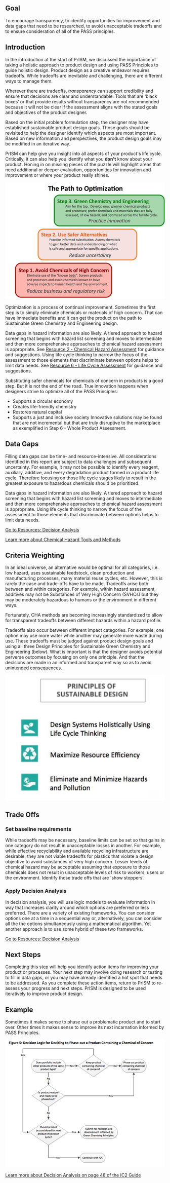 ## Goal
To encourage transparency, to identify opportunities for improvement and data gaps that need to be researched, to avoid unacceptable tradeoffs and to ensure consideration of all of the PASS principles. 

## Introduction
In the introduction at the start of PrISM, we discussed the importance of taking a holistic approach to product design and using PASS Principles to guide holistic design. Product design as a creative endeavor requires tradeoffs. While tradeoffs are inevitable and challenging, there are different ways to manage them.

Wherever there are tradeoffs, *transparency* can support credibility and ensure that decisions are clear and understandable. Tools that are ‘black boxes’ or that provide results without transparency are not recommended because it will not be clear if the assessment aligns with the stated goals and objectives of the product designer. 

Based on the initial problem formulation step, the designer may have established sustainable product design goals. Those goals should be revisited to help the designer identify which aspects are most important. Based on new information and perspectives, the product design goals may be modified in an iterative way.

PrISM can help give you insight into all aspects of your product's life cycle. Critically, it can also help you identify what you **don't** know about your product. Honing in on missing pieces of the puzzle will highlight areas that need additional or deeper evaluation, opportunities for innovation and improvement or where your product really shines.

![](https://raw.githubusercontent.com/NorthwestGreenChemistry/PrISM/develop/app/assets/7-evaluation-and-optimization/path-to-optimization.png)

Optimization is a process of continual improvement. Sometimes the first step is to simply eliminate chemicals or materials of high concern. That can have immediate benefits and it can get the product on the path to Sustainable Green Chemistry and Engineering design.

Data gaps in hazard information are also likely. A tiered approach to hazard screening that begins with hazard list screening and moves to intermediate and then more comprehensive approaches to chemical hazard assessment is appropriate. See [Resource 2 - Chemical Hazard Assessment](https://github.com/NorthwestGreenChemistry/PrISM/blob/develop/app/content/resource2-chemical-hazard-assessment.md) for guidance and suggestions. Using life cycle thinking to narrow the focus of the assessment to those elements that discriminate between options helps to limit data needs. See [Resource 6 - Life Cycle Assessment](https://github.com/NorthwestGreenChemistry/PrISM/blob/develop/app/content/resource6-life-cycle-assessment.md) for guidance and suggestions.

Substituting safer chemicals for chemicals of concern in products is a good step. But it is not the end of the road. True innovation happens when designers strive to optimize all of the PASS Principles:
* Supports a circular economy
* Creates life-friendly chemistry
* Restores natural capital
* Supports a just and inclusive society
Innovative solutions may be found that are not incremental but that are truly disruptive to the marketplace as exemplified in Step 6 - Whole Product Assessment.

## Data Gaps
Filling data gaps can be time- and resource-intensive. All considerations identified in this report are subject to data challenges and subsequent uncertainty. For example, it may not be possible to identify every reagent, auxiliary, additive, and every degradation product formed in a product life cycle. Therefore focusing on those life cycle stages likely to result in the greatest exposure to hazardous chemicals should be prioritized.

Data gaps in hazard information are also likely. A tiered approach to hazard screening that begins with hazard list screening and moves to intermediate and then more comprehensive approaches to chemical hazard assessment is appropriate. Using life cycle thinking to narrow the focus of the assessment to those elements that discriminate between options helps to limit data needs.

[Go to Resources: Decision Analysis](#gid=276830480)

[Learn more about Chemical Hazard Tools and Methods](gid=455887437&range=O3)


## Criteria Weighting 
In an ideal universe, an alternative would be optimal for all categories, i.e. low hazard, uses sustainable feedstock, clean production and manufacturing processes, many material reuse cycles, etc. However, this is rarely the case and trade-offs have to be made. Tradeoffs arise both between and within categories. For example, within hazard assessment, additives may not be Substances of Very High Concern (SVHCs) but they may be moderately hazardous to humans or the environment in different ways.

Fortunately, CHA methods are becoming increasingly standardized to allow for transparent tradeoffs between different hazards within a hazard profile.

Tradeoffs also occur between different impact categories. For example, one option may use more water while another may generate more waste during use. These tradeoffs must be judged against product design goals and using all three Design Principles for Sustainable Green Chemistry and Engineering (below). What is important is that the designer avoids potential perverse outcomes by focusing on only one principle. And that the decisions are made in an informed and transparent way so as to avoid unintended consequences.

![](https://raw.githubusercontent.com/NorthwestGreenChemistry/PrISM/develop/app/assets/7-evaluation-and-optimization/principles-of-sustainable-design.png)


## Trade Offs

### Set baseline requirements
While tradeoffs may be necessary, baseline limits can be set so that gains in one category do not result in unacceptable losses in another. For example, while effective recyclability and available recycling infrastructure are desirable; they are not viable tradeoffs for plastics that violate a design objective to avoid substances of very high concern. Lesser levels of chemical hazard may be acceptable assuming that exposure to those chemicals does not result in unacceptable levels of risk to workers, users or the environment. Identify those trade offs that are 'show stoppers'.

### Apply Decision Analysis
In decision analysis, you will use logic models to evaluate information in way that increases clarity around which options are preferred or less preferred. There are a variety of existing frameworks. You can consider options one at a time in a sequential way or, alternatively, you can consider all the the options simultaneously using a mathematical algorithm. Yet another approach is to use some hybrid of these two frameworks.

[Go to Resources: Decision Analysis](#gid=276830480)

## Next Steps
Completing this step will help you identify action items for improving your product or processes. Your next step may involve doing research or testing to fill in data gaps, or you may have already identified a hot spot that needs to be addressed. As you complete these action items, return to PrISM to re-assess your progress and next steps. PrISM is designed to be used iteratively to improve product design.

## Example
Sometimes it makes sense to phase out a problematic product and to start over. Other times it makes sense to improve its next incarnation informed by PASS Principles.

![](https://raw.githubusercontent.com/NorthwestGreenChemistry/PrISM/develop/app/assets/7-evaluation-and-optimization/decision-logic.png)

[Learn more about Decision Analysis on page 48 of the IC2 Guide]("http://theic2.org/article/download-pdf/file_name/IC2_AA_Guide_Version_1.1.pdf")